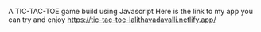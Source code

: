 A TIC-TAC-TOE game build using Javascript
Here is the link to my app you can try and enjoy
https://tic-tac-toe-lalithavadavalli.netlify.app/
